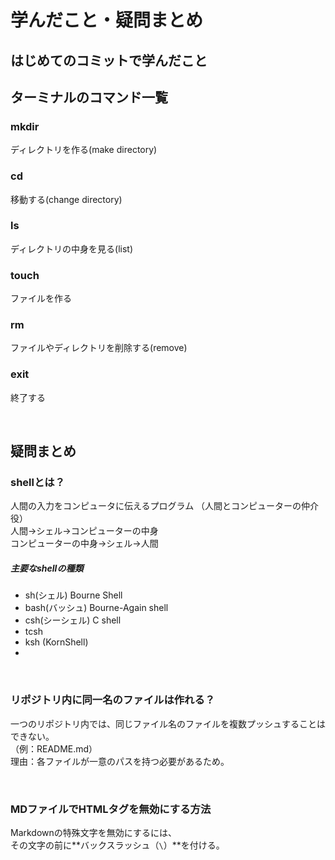 # 学んだこと・疑問まとめ

## はじめてのコミットで学んだこと
## ターミナルのコマンド一覧
### mkdir
ディレクトリを作る(make directory)
### cd
移動する(change directory)
### ls
ディレクトリの中身を見る(list)
### touch
ファイルを作る
### rm
ファイルやディレクトリを削除する(remove)
### exit
終了する

<br>

## 疑問まとめ
### shellとは？
人間の入力をコンピュータに伝えるプログラム
（人間とコンピューターの仲介役）  
人間→シェル→コンピューターの中身  
コンピューターの中身→シェル→人間  

##### 主要なshellの種類
- sh(シェル) Bourne Shell
- bash(バッシュ) Bourne-Again shell
- csh(シーシェル) C shell
- tcsh
- ksh (KornShell)
- 

<br>

### リポジトリ内に同一名のファイルは作れる？
一つのリポジトリ内では、同じファイル名のファイルを複数プッシュすることはできない。  
（例：README.md）  
理由：各ファイルが一意のパスを持つ必要があるため。

<br>

### MDファイルでHTMLタグを無効にする方法
Markdownの特殊文字を無効にするには、  
その文字の前に**バックスラッシュ（`\`）**を付ける。

